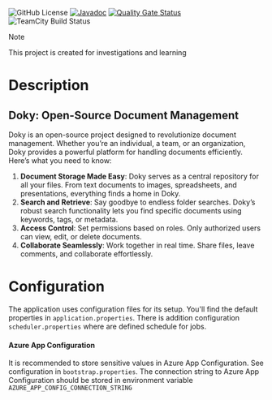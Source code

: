 ![GitHub License](https://img.shields.io/github/license/hanna-eismant/doky)
[![Javadoc](https://img.shields.io/badge/JavaDoc-Online-green)](https://hanna-eismant.github.io/doky/javadoc/)
[![Quality Gate Status](https://sonarcloud.io/api/project_badges/measure?project=hanna-eismant_doky&metric=alert_status)](https://sonarcloud.io/summary/new_code?id=hanna-eismant_doky)
![TeamCity Build Status](https://hkurh-pets.teamcity.com/app/rest/builds/buildType:(id:Doky_BasicChecks_AggregateResult),branch:main/statusIcon)


> [!NOTE]
> This project is created for investigations and learning

# Description

## Doky: Open-Source Document Management

Doky is an open-source project designed to revolutionize document management. Whether you’re an individual, 
a team, or an organization, Doky provides a powerful platform for handling documents efficiently. 
Here’s what you need to know:

1. **Document Storage Made Easy**: Doky serves as a central repository for all your files. From text documents to 
   images, spreadsheets, and presentations, everything finds a home in Doky.
2. **Search and Retrieve**: Say goodbye to endless folder searches. Doky’s robust search functionality lets you
   find specific documents using keywords, tags, or metadata.
3. **Access Control**: Set permissions based on roles. Only authorized users can view, edit, or delete documents.
4. **Collaborate Seamlessly**: Work together in real time. Share files, leave comments, and collaborate effortlessly.

# Configuration

The application uses configuration files for its setup. You'll find the default properties in `application.properties`.
There is addition configuration `scheduler.properties` where are defined schedule for jobs.

#### Azure App Configuration

It is recommended to store sensitive values in Azure App Configuration. See configuration in `bootstrap.properties`. The
connection string to Azure App Configuration should be stored in environment variable
`AZURE_APP_CONFIG_CONNECTION_STRING`
